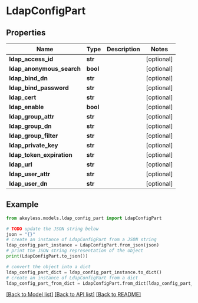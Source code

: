 # LdapConfigPart


## Properties

Name | Type | Description | Notes
------------ | ------------- | ------------- | -------------
**ldap_access_id** | **str** |  | [optional] 
**ldap_anonymous_search** | **bool** |  | [optional] 
**ldap_bind_dn** | **str** |  | [optional] 
**ldap_bind_password** | **str** |  | [optional] 
**ldap_cert** | **str** |  | [optional] 
**ldap_enable** | **bool** |  | [optional] 
**ldap_group_attr** | **str** |  | [optional] 
**ldap_group_dn** | **str** |  | [optional] 
**ldap_group_filter** | **str** |  | [optional] 
**ldap_private_key** | **str** |  | [optional] 
**ldap_token_expiration** | **str** |  | [optional] 
**ldap_url** | **str** |  | [optional] 
**ldap_user_attr** | **str** |  | [optional] 
**ldap_user_dn** | **str** |  | [optional] 

## Example

```python
from akeyless.models.ldap_config_part import LdapConfigPart

# TODO update the JSON string below
json = "{}"
# create an instance of LdapConfigPart from a JSON string
ldap_config_part_instance = LdapConfigPart.from_json(json)
# print the JSON string representation of the object
print(LdapConfigPart.to_json())

# convert the object into a dict
ldap_config_part_dict = ldap_config_part_instance.to_dict()
# create an instance of LdapConfigPart from a dict
ldap_config_part_from_dict = LdapConfigPart.from_dict(ldap_config_part_dict)
```
[[Back to Model list]](../README.md#documentation-for-models) [[Back to API list]](../README.md#documentation-for-api-endpoints) [[Back to README]](../README.md)


